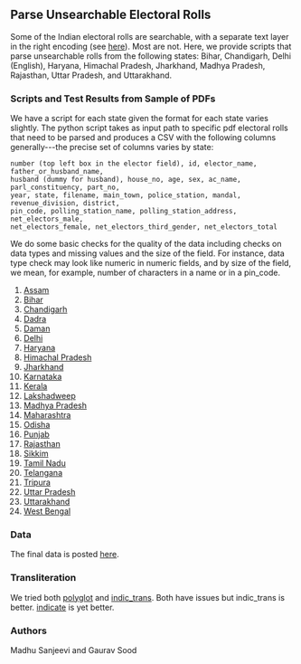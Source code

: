 ## Parse Unsearchable Electoral Rolls

Some of the Indian electoral rolls are searchable, with a separate text layer in the right encoding (see [here](https://github.com/in-rolls/parse_elex_rolls)). Most are not. Here, we provide scripts that parse unsearchable rolls from the following states: Bihar, Chandigarh, Delhi (English), Haryana, Himachal Pradesh, Jharkhand, Madhya Pradesh, Rajasthan, Uttar Pradesh, and Uttarakhand.

### Scripts and Test Results from Sample of PDFs

We have a script for each state given the format for each state varies slightly. The python script takes as input path to specific pdf electoral rolls that need to be parsed and produces a CSV with the following columns generally---the precise set of columns varies by state:

```
number (top left box in the elector field), id, elector_name, father_or_husband_name,
husband (dummy for husband), house_no, age, sex, ac_name, parl_constituency, part_no,
year, state, filename, main_town, police_station, mandal, revenue_division, district,
pin_code, polling_station_name, polling_station_address, net_electors_male,
net_electors_female, net_electors_third_gender, net_electors_total
```

We do some basic checks for the quality of the data including checks on data types and missing values and the size of the field. For instance, data type check may look like numeric in numeric fields, and by size of the field, we mean, for example, number of characters in a name or in a pin_code.

1. [Assam](scripts/assam/)
2. [Bihar](scripts/bihar/)
3. [Chandigarh](scripts/chandigarh/)
4. [Dadra](scripts/dadra/)
5. [Daman](scripts/daman/)
6. [Delhi](scripts/delhi/)
7. [Haryana](scripts/haryana/)
8. [Himachal Pradesh](scripts/himachal/)
9. [Jharkhand](scripts/jharkhand/)
10. [Karnataka](scripts/karnataka/)
11. [Kerala](scripts/kerala/)
12. [Lakshadweep](scripts/lakshadweep/)
13. [Madhya Pradesh](scripts/madhya_pradesh/)
14. [Maharashtra](scripts/maharashtra/)
15. [Odisha](scripts/odisha/)
16. [Punjab](scripts/punjab/)
17. [Rajasthan](scripts/rajasthan/)
18. [Sikkim](scripts/sikkim/)
19. [Tamil Nadu](scripts/tamil_nadu/)
20. [Telangana](scripts/telangana/)
21. [Tripura](scripts/tripura/)
22. [Uttar Pradesh](scripts/uttar_pradesh/)
23. [Uttarakhand](scripts/uttarakhand/)
24. [West Bengal](scripts/west_bengal/)

### Data

The final data is posted [here](https://dataverse.harvard.edu/dataset.xhtml?persistentId=doi:10.7910/DVN/MUEGDT).

### Transliteration

We tried both [polyglot](https://pypi.org/project/polyglot/) and [indic_trans](https://github.com/libindic/indic-trans). Both have issues but indic_trans is better. [indicate](https://github.com/in-rolls/indicate) is yet better.

### Authors

Madhu Sanjeevi and Gaurav Sood
